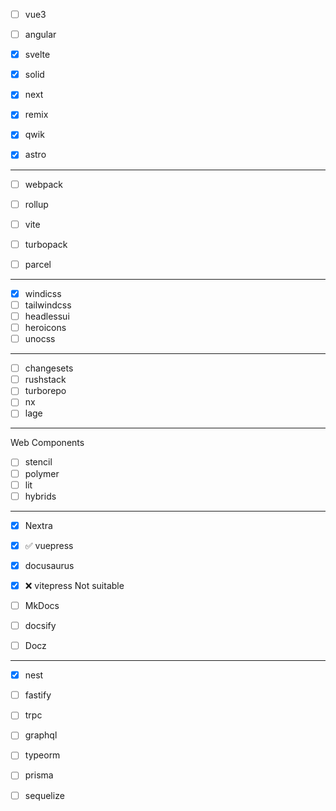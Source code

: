 - [ ] vue3
- [ ] angular

- [x] svelte
- [x] solid

- [x] next
- [x] remix

- [x] qwik
- [x] astro

---

- [ ] webpack
- [ ] rollup
- [ ] vite

- [ ] turbopack
- [ ] parcel

---

- [x] windicss
- [ ] tailwindcss
- [ ] headlessui
- [ ] heroicons
- [ ] unocss

---

- [ ] changesets
- [ ] rushstack
- [ ] turborepo
- [ ] nx
- [ ] lage

---

Web Components

- [ ] stencil
- [ ] polymer
- [ ] lit
- [ ] hybrids

---

- [x] Nextra

- [x] ✅ vuepress

- [x] docusaurus

- [x] ❌ vitepress Not suitable

- [ ] MkDocs
- [ ] docsify
- [ ] Docz

---

- [x] nest
- [ ] fastify
- [ ] trpc

- [ ] graphql
- [ ] typeorm
- [ ] prisma
- [ ] sequelize
